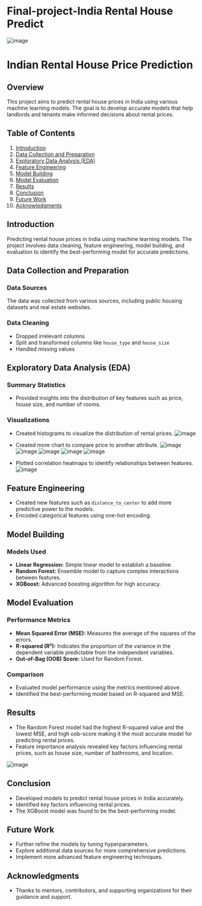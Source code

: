 # Final-project-India Rental House Predict
 
![image](https://github.com/user-attachments/assets/832121de-8315-4e4d-a1f0-30a8974e21bb)


# Indian Rental House Price Prediction

## Overview
This project aims to predict rental house prices in India using various machine learning models. The goal is to develop accurate models that help landlords and tenants make informed decisions about rental prices.

## Table of Contents
1. [Introduction](#introduction)
2. [Data Collection and Preparation](#data-collection-and-preparation)
3. [Exploratory Data Analysis (EDA)](#exploratory-data-analysis-eda)
4. [Feature Engineering](#feature-engineering)
5. [Model Building](#model-building)
6. [Model Evaluation](#model-evaluation)
7. [Results](#results)
8. [Conclusion](#conclusion)
9. [Future Work](#future-work)
10. [Acknowledgments](#acknowledgments)

##  Introduction
Predicting rental house prices in India using machine learning models. The project involves data cleaning, feature engineering, model building, and evaluation to identify the best-performing model for accurate predictions.

## Data Collection and Preparation
### Data Sources
The data was collected from various sources, including public housing datasets and real estate websites.

### Data Cleaning
- Dropped irrelevant columns
- Split and transformed columns like `house_type` and `house_size`
- Handled missing values

## Exploratory Data Analysis (EDA)
### Summary Statistics
- Provided insights into the distribution of key features such as price, house size, and number of rooms.

### Visualizations
- Created histograms to visualize the distribution of rental prices.
  ![image](https://github.com/user-attachments/assets/3e7269fa-89c3-465f-8a1f-3378119febb9)

- Created more chart to compare price to another attribute.
  ![image](https://github.com/user-attachments/assets/3549d300-a6a0-4102-9cf3-081ea75f73a5)
  ![image](https://github.com/user-attachments/assets/2d506310-4dbc-4bf7-b3bd-528a7005fcde)
![image](https://github.com/user-attachments/assets/d2275752-946d-445d-b9c8-9042c51f645e)
![image](https://github.com/user-attachments/assets/bdf5ece3-39ce-488d-b57b-bc4742b3cca3)
![image](https://github.com/user-attachments/assets/4da4ee82-6825-4236-922e-7a94c049b4b6)



- Plotted correlation heatmaps to identify relationships between features.
![image](https://github.com/user-attachments/assets/22f836bf-d65d-4689-aaac-fb312b5c6260)

## Feature Engineering
- Created new features such as `distance_to_center` to add more predictive power to the models.
- Encoded categorical features using one-hot encoding.

## Model Building
### Models Used
- **Linear Regression:** Simple linear model to establish a baseline.
- **Random Forest:** Ensemble model to capture complex interactions between features.
- **XGBoost:** Advanced boosting algorithm for high accuracy.

## Model Evaluation
### Performance Metrics
- **Mean Squared Error (MSE):** Measures the average of the squares of the errors.
- **R-squared (R²):** Indicates the proportion of the variance in the dependent variable predictable from the independent variables.
- **Out-of-Bag (OOB) Score:** Used for Random Forest.

### Comparison
- Evaluated model performance using the metrics mentioned above.
- Identified the best-performing model based on R-squared and MSE.

## Results
- The Random Forest model had the highest R-squared value and the lowest MSE, and high oob-score  making it the most accurate model for predicting rental prices.
- Feature importance analysis revealed key factors influencing rental prices, such as house size, number of bathrooms, and location.

![image](https://github.com/user-attachments/assets/0bc014ad-8768-4e72-b1ec-dd843744ae27)

## Conclusion
- Developed models to predict rental house prices in India accurately.
- Identified key factors influencing rental prices.
- The XGBoost model was found to be the best-performing model.

## Future Work
- Further refine the models by tuning hyperparameters.
- Explore additional data sources for more comprehensive predictions.
- Implement more advanced feature engineering techniques.

## Acknowledgments
- Thanks to mentors, contributors, and supporting organizations for their guidance and support.


